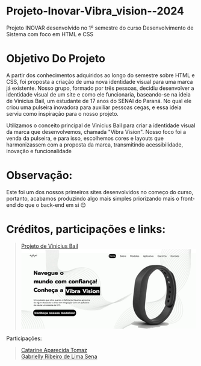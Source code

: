# Projeto-Inovar-Vibra_vision--2024
Projeto INOVAR desenvolvido no 1º semestre do curso Desenvolvimento de Sistema com foco em HTML e CSS

# Objetivo Do Projeto 
A partir dos conhecimentos adquiridos ao longo do semestre sobre HTML e CSS, foi proposta a criação de uma nova identidade visual para uma marca já existente. Nosso grupo, formado por três pessoas, decidiu desenvolver a identidade visual de um site e como ele funcionaria, baseando-se na ideia de Vinicius Bail, um estudante de 17 anos do SENAI do Paraná. No qual ele criou uma pulseira inovadora para auxiliar pessoas cegas, e essa ideia serviu como inspiração para o nosso projeto.

Utilizamos o conceito principal de Vinicius Bail para criar a identidade visual da marca que desenvolvemos, chamada "Vibra Vision". Nosso foco foi a venda da pulseira, e para isso, escolhemos cores e layouts que harmonizassem com a proposta da marca, transmitindo acessibilidade, inovação e funcionalidade

# Observação:
Este foi um dos nossos primeiros sites desenvolvidos no começo do curso, portanto, acabamos produzindo algo mais simples priorizando mais o front-end do que o back-end em si 😊

# Créditos, participações e links:
> [Projeto de Vinicius Bail](https://www.senaipr.org.br/noticias-da-industria/projeto-de-inovacao-de-aluno-do-parana-e-destaque-na-olimpiada-do-conhecimento-2-34126-380484.shtml)  
![print telainicial](/assets/telainicial.png)  

Participações:
> [Catarine Aparecida Tomaz](https://github.com/tomazzcatarine)  
> [Gabrielly Ribeiro de Lima Sena](https://github.com/GabySena)  
